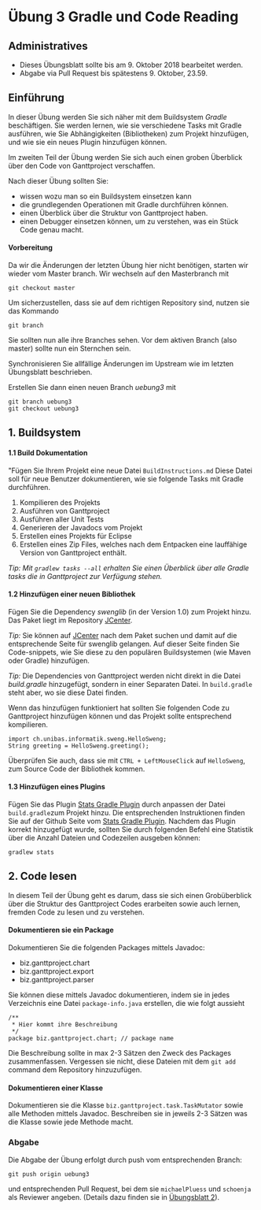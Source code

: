 # Übung 3 Gradle und Code Reading

## Administratives

* Dieses Übungsblatt sollte bis am 9. Oktober 2018 bearbeitet werden.  
* Abgabe via Pull Request bis spätestens 9. Oktober, 23.59.


## Einführung

In dieser Übung werden Sie sich näher mit dem Buildsystem *Gradle* beschäftigen. Sie werden lernen, wie sie verschiedene Tasks mit Gradle ausführen, wie Sie Abhängigkeiten (Bibliotheken) zum Projekt hinzufügen, und wie sie ein neues Plugin hinzufügen können. 

Im zweiten Teil der Übung werden Sie sich auch einen groben Überblick über den Code von Ganttproject verschaffen. 

Nach dieser Übung sollten Sie:
* wissen wozu man so ein Buildsystem einsetzen kann
* die grundlegenden Operationen mit Gradle durchführen können.
* einen Überblick über die Struktur von Ganttproject haben. 
* einen Debugger einsetzen können, um zu verstehen, was ein Stück Code genau macht. 


#### Vorbereitung

Da wir die Änderungen der letzten Übung hier nicht benötigen, starten wir wieder vom Master branch. Wir wechseln auf den Masterbranch mit 
```
git checkout master
```

Um sicherzustellen, dass sie auf dem richtigen Repository sind, nutzen sie das Kommando 
```
git branch
```
Sie sollten nun alle ihre Branches sehen. Vor dem aktiven Branch (also master) sollte nun ein Sternchen sein. 

Synchronisieren Sie allfällige Änderungen im Upstream wie im letzten Übungsblatt beschrieben. 

Erstellen Sie dann einen neuen Branch *uebung3* mit
```
git branch uebung3
git checkout uebung3
```

## 1. Buildsystem

#### 1.1 Build Dokumentation 

"Fügen Sie Ihrem Projekt eine neue Datei ```BuildInstructions.md``` Diese Datei soll für neue Benutzer dokumentieren, wie sie folgende Tasks mit Gradle durchführen. 
1. Kompilieren des Projekts
2. Ausführen von Ganttproject
3. Ausführen aller Unit Tests
4. Generieren der Javadocs vom Projekt
5. Erstellen eines Projekts für Eclipse
6. Erstellen eines Zip Files, welches nach dem Entpacken eine lauffähige Version von Ganttproject enthält. 

*Tip: Mit ```gradlew tasks --all``` erhalten Sie einen Überblick über alle Gradle tasks die in Ganttproject zur Verfügung stehen.*



#### 1.2 Hinzufügen einer neuen Bibliothek

Fügen Sie die Dependency *swenglib* (in der Version 1.0) zum Projekt hinzu. Das Paket liegt im Repository [JCenter](https://bintray.com/bintray/jcenter).

*Tip:* Sie können auf [JCenter](https://bintray.com/bintray/jcenter) nach dem Paket suchen und damit auf die entsprechende Seite für swenglib gelangen. Auf dieser Seite finden Sie Code-snippets, 
wie Sie diese zu den populären Buildsystemen (wie Maven oder Gradle) hinzufügen. 

*Tip:* Die Dependencies von Ganttproject werden nicht direkt in die Datei *build.gradle* hinzugefügt, sondern in einer Separaten Datei. In ```build.gradle``` steht aber, wo sie diese Datei finden.


Wenn das hinzufügen funktioniert hat sollten Sie folgenden Code zu Ganttproject hinzufügen können und das Projekt sollte entsprechend kompilieren. 
```
import ch.unibas.informatik.sweng.HelloSweng;
String greeting = HelloSweng.greeting();
```

Überprüfen Sie auch, dass sie mit ```CTRL + LeftMouseClick``` auf ```HelloSweng```, zum 
Source Code der Bibliothek kommen. 

#### 1.3 Hinzufügen eines Plugins
Fügen Sie das Plugin [Stats Gradle Plugin](https://github.com/aalmiray/stats-gradle-plugin) durch anpassen der Datei ```build.gradle```zum Projekt hinzu. Die entsprechenden Instruktionen finden Sie auf
der Github Seite vom [Stats Gradle Plugin](https://github.com/aalmiray/stats-gradle-plugin).
Nachdem das Plugin korrekt hinzugefügt wurde, sollten Sie durch folgenden Befehl eine Statistik über die Anzahl Dateien und Codezeilen ausgeben können:
```
gradlew stats
```


## 2. Code lesen

In diesem Teil der Übung geht es darum, dass sie sich einen Grobüberblick über die Struktur des Ganttproject Codes erarbeiten sowie auch lernen, fremden Code zu lesen und zu verstehen.

#### Dokumentieren sie ein Package

Dokumentieren Sie die folgenden Packages mittels Javadoc:
* biz.ganttproject.chart
* biz.ganttproject.export
* biz.ganttproject.parser

Sie k&ouml;nnen diese mittels Javadoc dokumentieren, indem sie in jedes Verzeichnis eine Datei
```package-info.java``` erstellen, die wie folgt aussieht
```
/**
 * Hier kommt ihre Beschreibung
 */
package biz.ganttproject.chart; // package name 
```
Die Beschreibung sollte in max 2-3 Sätzen den Zweck des Packages zusammenfassen.
Vergessen sie nicht, diese Dateien mit dem ```git add``` command dem Repository hinzuzufügen.


#### Dokumentieren einer Klasse

Dokumentieren sie die Klasse 
```biz.ganttproject.task.TaskMutator``` sowie alle Methoden mittels Javadoc. Beschreiben sie in jeweils 2-3 Sätzen was die Klasse sowie jede Methode macht. 


### Abgabe
Die Abgabe der Übung erfolgt durch push vom entsprechenden Branch: 
```
git push origin uebung3
``` 
und entsprechenden Pull Request, bei dem sie 
 ```michaelPluess``` und ```schoenja``` als Reviewer angeben.
(Details dazu finden sie in [&Uuml;bungsblatt 2](https://unibas-sweng.github.io/software-engineering/week2/practical-exercises.html)).
 
